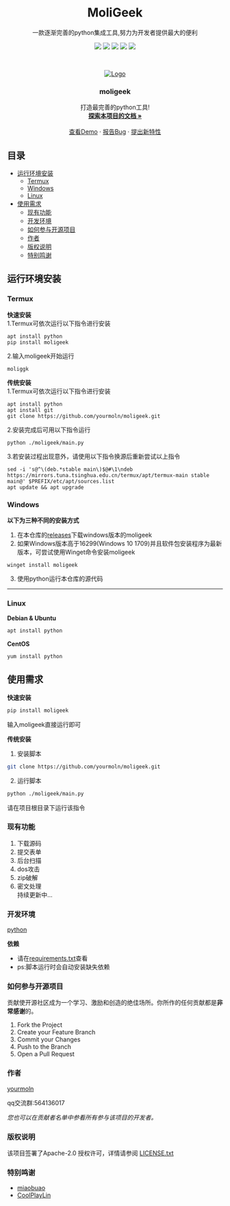 <h1 align="center">MoliGeek</h1>

<p align="center">一款逐渐完善的python集成工具,努力为开发者提供最大的便利</p>
<!-- PROJECT SHIELDS -->

<p align="center">
<img src="https://img.shields.io/github/contributors/yourmoln/moligeek.svg?style=flat-square">
<img src="https://img.shields.io/github/forks/yourmoln/moligeek.svg?style=flat-square">
<img src="https://img.shields.io/github/stars/yourmoln/moligeek.svg?style=flat-square">
<img src="https://img.shields.io/github/issues/yourmoln/moligeek.svg?style=flat-square">
<a href="https://github.com/yourmoln/moligeek/blob/main/LICENSE"><img src="https://img.shields.io/github/license/yourmoln/moligeek.svg?style=flat-square"></a>
</p>

<!-- PROJECT LOGO -->
<br />

<p align="center">
  <a href="https://github.com/yourmoln/moligeek">
    <img src="https://raw.githubusercontent.com/yourmoln/moligeek/main/logo.ico" alt="Logo">
  </a>

  <h3 align="center">moligeek</h3>
  <p align="center">
    打造最完善的python工具!
    <br />
    <a href="https://github.com/yourmoln/moligeek#%E7%9B%AE%E5%BD%95"><strong>探索本项目的文档 »</strong></a>
    <br />
    <br />
    <a href="https://www.bilibili.com/video/BV1vG411P79B/">查看Demo</a>
    ·
    <a href="https://github.com/yourmoln/moligeek/issues/new?assignees=&labels=bug&projects=&template=bug_report.md&title=%5BBug%5D%E6%88%91%E5%8F%91%E7%8E%B0%E4%B8%80%E4%B8%AA%E6%96%B0%E7%9A%84Bug%3A">报告Bug</a>
    ·
    <a href="https://github.com/yourmoln/moligeek/issues/new?assignees=&labels=help+wanted&projects=&template=feature_request.md&title=%5BFeature+Request%5D%E6%88%91%E6%9C%89%E4%B8%80%E4%B8%AA%E6%96%B0%E7%9A%84%E5%8A%9F%E8%83%BD%E5%BB%BA%E8%AE%AE%3A">提出新特性</a>
  </p>

</p>
 
 
<h2>目录</h2>

- [运行环境安装](#运行环境安装)
  - [Termux](#termux)
  - [Windows](#windows)
  - [Linux](#linux)
- [使用需求](#使用需求)
  - [现有功能](#现有功能)
  - [开发环境](#开发环境)
  - [如何参与开源项目](#如何参与开源项目)
  - [作者](#作者)
  - [版权说明](#版权说明)
  - [特别鸣谢](#特别鸣谢)

## 运行环境安装

### Termux
**快速安装**  
1.Termux可依次运行以下指令进行安装
```
apt install python
pip install moligeek
```
2.输入moligeek开始运行
```
moliggk
```

**传统安装**  
1.Termux可依次运行以下指令进行安装
```
apt install python
apt install git
git clone https://github.com/yourmoln/moligeek.git
```
2.安装完成后可用以下指令运行
```
python ./moligeek/main.py
```
3.若安装过程出现意外，请使用以下指令换源后重新尝试以上指令
```
sed -i 's@^\(deb.*stable main\)$@#\1\ndeb https://mirrors.tuna.tsinghua.edu.cn/termux/apt/termux-main stable main@' $PREFIX/etc/apt/sources.list
apt update && apt upgrade
```
### Windows
**以下为三种不同的安装方式**
1. 在本仓库的[releases](https://github.com/yourmoln/moligeek/releases)下载windows版本的moligeek
2. 如果Windows版本高于16299(Windows 10 1709)并且软件包安装程序为最新版本，可尝试使用Winget命令安装moligeek
```
winget install moligeek
```
3. 使用python运行本仓库的源代码
---

### Linux



**Debian & Ubuntu**

```sh
apt install python
```

**CentOS**

```sh
yum install python
```

## 使用需求

**快速安装**

```sh
pip install moligeek
```

输入moligeek直接运行即可

**传统安装**

1. 安装脚本

```sh
git clone https://github.com/yourmoln/moligeek.git
```

2. 运行脚本

```sh
python ./moligeek/main.py
```

请在项目根目录下运行该指令

### 现有功能
1. 下载源码  
2. 提交表单  
3. 后台扫描  
4. dos攻击   
5. zip破解  
6. 密文处理  
持续更新中...  

### 开发环境

[python](https://python.org)

**依赖**

- 请在[requirements.txt](https://github.com/yourmoln/moligeek/blob/main/requirements.txt)查看
- ps:脚本运行时会自动安装缺失依赖


### 如何参与开源项目

贡献使开源社区成为一个学习、激励和创造的绝佳场所。你所作的任何贡献都是**非常感谢**的。


1. Fork the Project
2. Create your Feature Branch
3. Commit your Changes
4. Push to the Branch
5. Open a Pull Request


### 作者

[yourmoln](https://github.com/yourmoln)

qq交流群:564136017    

 *您也可以在贡献者名单中参看所有参与该项目的开发者。*

### 版权说明

该项目签署了Apache-2.0 授权许可，详情请参阅 [LICENSE.txt](https://github.com/yourmoln/moligeek/blob/main/LICENSE)

### 特别鸣谢


- [miaobuao](https://github.com/miaobuao)
- [CoolPlayLin](https://github.com/CoolPlayLin)



<!-- links -->
[your-project-path]:yourmoln/moligeek
[contributors-shield]: https://img.shields.io/github/contributors/yourmoln/moligeek.svg?style=flat-square
[contributors-url]: https://github.com/yourmoln/moligeek/graphs/contributors
[forks-shield]: https://img.shields.io/github/forks/yourmoln/moligeek.svg?style=flat-square
[forks-url]: https://github.com/yourmoln/moligeek/network/members
[stars-shield]: https://img.shields.io/github/stars/yourmoln/moligeek.svg?style=flat-square
[stars-url]: https://github.com/yourmoln/moligeek/stargazers
[issues-shield]: https://img.shields.io/github/issues/yourmoln/moligeek.svg?style=flat-square
[issues-url]: https://github.com/yourmoln/moligeek/issues
[license-shield]: https://img.shields.io/github/license/yourmoln/moligeek.svg?style=flat-square
[license-url]: https://github.com/yourmoln/moligeek/blob/main/LICENSE




